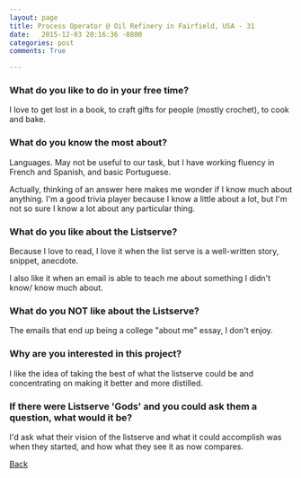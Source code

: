 ```yaml
---
layout: page
title: Process Operator @ Oil Refinery in Fairfield, USA - 31
date:   2015-12-03 20:16:36 -0800
categories: post
comments: True

---
```


### What do you like to do in your free time?
<p>I love to get lost in a book, to craft gifts for people (mostly crochet), to cook and bake.</p>

### What do you know the most about?
<p>Languages. May not be useful to our task, but I have working fluency in French and Spanish, and basic Portuguese. 

Actually, thinking of an answer here makes me wonder if I know much about anything. I'm a good trivia player because I know a little about a lot, but I'm not so sure I know a lot about any particular thing.</p>

### What do you like about the Listserve?
<p>Because I love to read, I love it when the list serve is a well-written story, snippet, anecdote.

I also like it when an email is able to teach me about something I didn't know/ know much about.</p>

### What do you NOT like about the Listserve?
<p>The emails that end up being a college "about me" essay, I don't enjoy.

</p>

### Why are you interested in this project?
<p>I like the idea of taking the best of what the listserve could be and concentrating on making it better and more distilled.</p>

### If there were Listserve 'Gods' and you could ask them a question, what would it be?
<p>I'd ask what their vision of the listserve and what it could accomplish was when they started, and how what they see it as now compares.</p>

[Back][1]

[1]: /responders/all